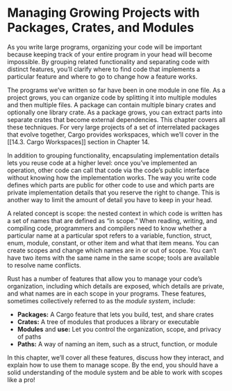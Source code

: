 # Managing Growing Projects with Packages, Crates, and Modules


As you write large programs, organizing your code will be important because keeping track of your entire program in your head will become impossible. By grouping related functionality and separating code with distinct features, you’ll clarify where to find code that implements a particular feature and where to go to change how a feature works.

The programs we’ve written so far have been in one module in one file. As a project grows, you can organize code by splitting it into multiple modules and then multiple files. A package can contain multiple binary crates and optionally one library crate. As a package grows, you can extract parts into separate crates that become external dependencies. This chapter covers all these techniques. For very large projects of a set of interrelated packages that evolve together, Cargo provides workspaces, which we’ll cover in the [[14.3. Cargo Workspaces]] section in Chapter 14.

In addition to grouping functionality, encapsulating implementation details lets you reuse code at a higher level: once you’ve implemented an operation, other code can call that code via the code’s public interface without knowing how the implementation works. The way you write code defines which parts are public for other code to use and which parts are private implementation details that you reserve the right to change. This is another way to limit the amount of detail you have to keep in your head.

A related concept is scope: the nested context in which code is written has a set of names that are defined as “in scope.” When reading, writing, and compiling code, programmers and compilers need to know whether a particular name at a particular spot refers to a variable, function, struct, enum, module, constant, or other item and what that item means. You can create scopes and change which names are in or out of scope. You can’t have two items with the same name in the same scope; tools are available to resolve name conflicts.

Rust has a number of features that allow you to manage your code’s organization, including which details are exposed, which details are private, and what names are in each scope in your programs. These features, sometimes collectively referred to as the _module system_, include:

-   **Packages:** A Cargo feature that lets you build, test, and share crates
-   **Crates:** A tree of modules that produces a library or executable
-   **Modules** and **use:** Let you control the organization, scope, and privacy of paths
-   **Paths:** A way of naming an item, such as a struct, function, or module

In this chapter, we’ll cover all these features, discuss how they interact, and explain how to use them to manage scope. By the end, you should have a solid understanding of the module system and be able to work with scopes like a pro!